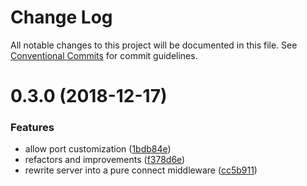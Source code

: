 # Change Log

All notable changes to this project will be documented in this file.
See [Conventional Commits](https://conventionalcommits.org) for commit guidelines.

# 0.3.0 (2018-12-17)


### Features

* allow port customization ([1bdb84e](https://github.com/jsless/ipx/commit/1bdb84e))
* refactors and improvements ([f378d6e](https://github.com/jsless/ipx/commit/f378d6e))
* rewrite server into a pure connect middleware ([cc5b911](https://github.com/jsless/ipx/commit/cc5b911))
